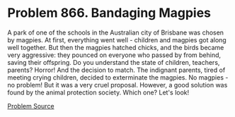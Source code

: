 # Problem 866. Bandaging Magpies 

A park of one of the schools in the Australian city of Brisbane was chosen by magpies. At first, everything went well - children and magpies got along well together. But then the magpies hatched chicks, and the birds became very aggressive: they pounced on everyone who passed by from behind, saving their offspring. Do you understand the state of children, teachers, parents? Horror! And the decision to match. The indignant parents, tired of meeting crying children, decided to exterminate the magpies. No magpies - no problem! But it was a very cruel proposal. However, a good solution was found by the animal protection society. Which one? Let's look!

[Problem Source](https://www.trizland.ru/tasks/1730/)